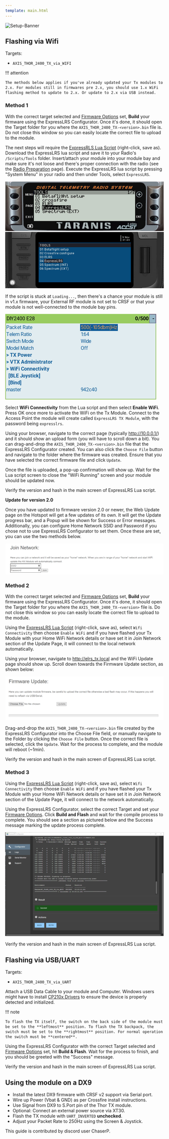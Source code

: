 ```yaml
---
template: main.html
---
```


![Setup-Banner](https://raw.githubusercontent.com/ExpressLRS/ExpressLRS-hardware/master/img/quick-start.png)

## Flashing via Wifi

Targets:

- `AXIS_THOR_2400_TX_via_WIFI`

!!! attention

    The methods below applies if you've already updated your Tx modules to 2.x. For modules still in firmwares pre 2.x, you should use 1.x WiFi flashing method to update to 2.x. Or update to 2.x via USB instead.

### Method 1

With the correct target selected and [Firmware Options] set, **Build** your firmware using the ExpressLRS Configurator. Once it's done, it should open the Target folder for you where the `AXIS_THOR_2400_TX-<version>.bin` file is. Do not close this window so you can easily locate the correct file to upload to the module.

The next steps will require the [ExpressRLS Lua Script](https://github.com/ExpressLRS/ExpressLRS/blob/master/src/lua/elrsV2.lua?raw=true) (right-click, save as). Download the ExpressLRS lua script and save it to your Radio's `/Scripts/Tools` folder. Insert/attach your module into your module bay and make sure it's not loose and there's proper connection with the radio (see the [Radio Preparation](tx-prep.md) page). Execute the ExpressLRS lua script by pressing "System Menu" in your radio and then under Tools, select `ExpressLRS`.

![Lua Script](../../assets/images/lua1.jpg)
![Lua Script T16](../../assets/images/lua2.jpg)

If the script is stuck at `Loading...`, then there's a chance your module is still in v1.x firmware, your External RF module is not set to CRSF or that your module is not well-connected to the module bay pins.

![Lua3](../../assets/images/lua3.jpg)

Select **WiFi Connectivity** from the Lua script and then select **Enable WiFi**. Press OK once more to activate the WiFi on the Tx Module. Connect to the Access Point the module will create called `ExpressLRS TX Module`, with the password being `expresslrs`.

Using your browser, navigate to the correct page (typically http://10.0.0.1/) and it should show an upload form (you will have to scroll down a bit). You can drag-and-drop the `AXIS_THOR_2400_TX-<version>.bin` file that the ExpressLRS Configurator created. You can also click the `Choose File` button and navigate to the folder where the firmware was created. Ensure that you have selected the correct firmware file and click `Update`.

Once the file is uploaded, a pop-up confirmation will show up. Wait for the Lua script screen to close the "WiFi Running" screen and your module should be updated now.

Verify the version and hash in the main screen of ExpressLRS Lua script.

**Update for version 2.0**

Once you have updated to firmware version 2.0 or newer, the Web Update page on the Hotspot will get a few updates of its own. It will get the Update progress bar, and a Popup will be shown for Success or Error messages. Additionally, you can configure Home Network SSID and Password if you chose not to use ExpressLRS Configurator to set them. Once these are set, you can use the two methods below.

![JoinNetwork](../../assets/images/web-joinnetwork.png)

### Method 2

With the correct target selected and [Firmware Options] set, **Build** your firmware using the ExpressLRS Configurator. Once it's done, it should open the Target folder for you where the `AXIS_THOR_2400_TX-<version>` file is. Do not close this window so you can easily locate the correct file to upload to the module.

Using the [ExpressLRS Lua Script](https://github.com/ExpressLRS/ExpressLRS/blob/master/src/lua/elrsV2.lua?raw=true) (right-click, save as), select `Wifi Connectivity` then choose `Enable WiFi` and if you have flashed your Tx Module with your Home WiFi Network details or have set it in Join Network section of the Update Page, it will connect to the local network automatically.

Using your browser, navigate to http://elrs_tx.local and the WiFi Update page should show up. Scroll down towards the Firmware Update section, as shown below:

![Firmware Update](../../assets/images/web-firmwareupdate.png)

Drag-and-drop the `AXIS_THOR_2400_TX-<version>.bin`  file created by the ExpressLRS Configurator into the Choose File field, or manually navigate to the Folder by clicking the `Choose File` button. Once the correct file is selected, click the `Update`. Wait for the process to complete, and the module will reboot (~1min).

Verify the version and hash in the main screen of ExpressLRS Lua script.

### Method 3

Using the [ExpressLRS Lua Script](https://github.com/ExpressLRS/ExpressLRS/blob/master/src/lua/elrsV2.lua?raw=true) (right-click, save as), select `Wifi Connectivity` then choose `Enable WiFi` and if you have flashed your Tx Module with your Home WiFi Network details or have set it in Join Network section of the Update Page, it will connect to the network automatically.

Using the ExpressLRS Configurator, select the correct Target and set your [Firmware Options]. Click **Build and Flash** and wait for the compile process to complete. You should see a section as pictured below and the Success message marking the update process complete.

![Wifi Update Log](../../assets/images/WifiUpdateLog.png)

Verify the version and hash in the main screen of ExpressLRS Lua script.

## Flashing via USB/UART

Targets: 

- `AXIS_THOR_2400_TX_via_UART`

Attach a USB Data Cable to your module and Computer. Windows users might have to install [CP210x Drivers](https://www.silabs.com/developers/usb-to-uart-bridge-vcp-drivers) to ensure the device is properly detected and initialized. 

!!! note

    To flash the TX itself, the switch on the back side of the module must be set to the **leftmost** position. To flash the TX backpack, the switch must be set to the **rightmost** position. For normal operation the switch must be **centered**. 

Using the ExpressLRS Configurator with the correct Target selected and [Firmware Options] set, hit **Build & Flash**. Wait for the process to finish, and you should be greeted with the "Success" message.

Verify the version and hash in the main screen of ExpressLRS Lua script.


## Using the module on a DX9

- Install the latest DX9 firmware with CRSF v2 support via Serial port.
- Wire up Power (Vbat & GND) as per Crossfire install instructions.
- Use Signal from DX9 to S.Port pin of the Thor TX module.
- Optional: Connect an external power source via XT30.
- Flash the TX module with `UART_INVERTED` **unchecked**.
- Adjust your Packet Rate to 250Hz using the Screen & Joystick.

This guide is contributed by discord user ChaserP.

[Firmware Options]: ../firmware-options.md